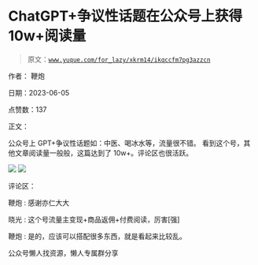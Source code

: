 # ChatGPT+争议性话题在公众号上获得 10w+阅读量

> 原文：[`www.yuque.com/for_lazy/xkrm14/ikqccfm7pg3azzcn`](https://www.yuque.com/for_lazy/xkrm14/ikqccfm7pg3azzcn)



作者： 鞭炮



日期：2023-06-05



点赞数：137



正文：



公众号上 GPT+争议性话题如：中医、喝冰水等，流量很不错。 看到这个号，其他文章阅读量一般般，这篇达到了 10w+。评论区也很活跃。



![](img/c4bc5f7b1f5ba066af7a5a6cdd541d23.png)  <ne-p id="u9347756b" data-lake-id="u9347756b">![](img/f0239c2684b4f4f5e5fb612602fe6a55.png)



评论区：



鞭炮 : 感谢亦仁大大



晓光 : 这个号流量主变现+商品返佣+付费阅读，厉害[强]



鞭炮 : 是的，应该可以搭配很多东西，就是看起来比较乱。



公众号懒人找资源，懒人专属群分享

</ne-p>
